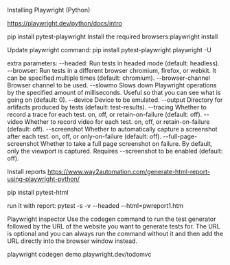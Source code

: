 Installing Playwright (Python)

https://playwright.dev/python/docs/intro

pip install pytest-playwright
Install the required browsers:playwright install

Update playwright command: pip install pytest-playwright playwright -U

extra parameters:
--headed: Run tests in headed mode (default: headless).
--browser: Run tests in a different browser chromium, firefox, or webkit. It can be specified multiple times (default: chromium).
--browser-channel Browser channel to be used.
--slowmo Slows down Playwright operations by the specified amount of milliseconds. Useful so that you can see what is going on (default: 0).
--device Device to be emulated.
--output Directory for artifacts produced by tests (default: test-results).
--tracing Whether to record a trace for each test. on, off, or retain-on-failure (default: off).
--video Whether to record video for each test. on, off, or retain-on-failure (default: off).
--screenshot Whether to automatically capture a screenshot after each test. on, off, or only-on-failure (default: off).
--full-page-screenshot Whether to take a full page screenshot on failure. By default, only the viewport is captured. Requires --screenshot to be enabled (default: off).

Install reports
https://www.way2automation.com/generate-html-report-using-playwright-python/

pip install pytest-html​​

run it with report:
pytest -s -v --headed --html=pwreport1.htm



Playwright inspector
Use the codegen command to run the test generator followed by the URL of the website you want to generate tests for. The URL is optional and you can always run the command without it and then add the URL directly into the browser window instead.

playwright codegen demo.playwright.dev/todomvc
